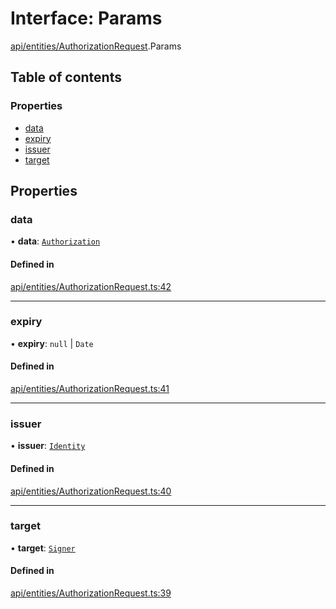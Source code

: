 # Interface: Params

[api/entities/AuthorizationRequest](../wiki/api.entities.AuthorizationRequest).Params

## Table of contents

### Properties

- [data](../wiki/api.entities.AuthorizationRequest.Params#data)
- [expiry](../wiki/api.entities.AuthorizationRequest.Params#expiry)
- [issuer](../wiki/api.entities.AuthorizationRequest.Params#issuer)
- [target](../wiki/api.entities.AuthorizationRequest.Params#target)

## Properties

### data

• **data**: [`Authorization`](../wiki/types#authorization)

#### Defined in

[api/entities/AuthorizationRequest.ts:42](https://github.com/PolymeshAssociation/polymesh-sdk/blob/91c2d2d8/src/api/entities/AuthorizationRequest.ts#L42)

___

### expiry

• **expiry**: ``null`` \| `Date`

#### Defined in

[api/entities/AuthorizationRequest.ts:41](https://github.com/PolymeshAssociation/polymesh-sdk/blob/91c2d2d8/src/api/entities/AuthorizationRequest.ts#L41)

___

### issuer

• **issuer**: [`Identity`](../wiki/api.entities.Identity.Identity)

#### Defined in

[api/entities/AuthorizationRequest.ts:40](https://github.com/PolymeshAssociation/polymesh-sdk/blob/91c2d2d8/src/api/entities/AuthorizationRequest.ts#L40)

___

### target

• **target**: [`Signer`](../wiki/types#signer)

#### Defined in

[api/entities/AuthorizationRequest.ts:39](https://github.com/PolymeshAssociation/polymesh-sdk/blob/91c2d2d8/src/api/entities/AuthorizationRequest.ts#L39)
